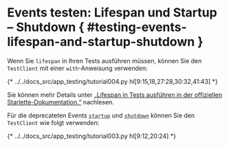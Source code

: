 # Events testen: Lifespan und Startup – Shutdown { #testing-events-lifespan-and-startup-shutdown }

Wenn Sie `lifespan` in Ihren Tests ausführen müssen, können Sie den `TestClient` mit einer `with`-Anweisung verwenden:

{* ../../docs_src/app_testing/tutorial004.py hl[9:15,18,27:28,30:32,41:43] *}


Sie können mehr Details unter [„Lifespan in Tests ausführen in der offiziellen Starlette-Dokumentation.“](https://www.starlette.dev/lifespan/#running-lifespan-in-tests) nachlesen.

Für die deprecateten Events <abbr title="Hochfahren">`startup`</abbr> und <abbr title="Herunterfahren">`shutdown`</abbr> können Sie den `TestClient` wie folgt verwenden:

{* ../../docs_src/app_testing/tutorial003.py hl[9:12,20:24] *}
